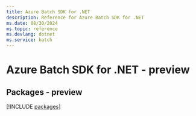 ```yaml
---
title: Azure Batch SDK for .NET
description: Reference for Azure Batch SDK for .NET
ms.date: 08/30/2024
ms.topic: reference
ms.devlang: dotnet
ms.service: batch
---
```

# Azure Batch SDK for .NET - preview
## Packages - preview
[!INCLUDE [packages](batch-index.md)]